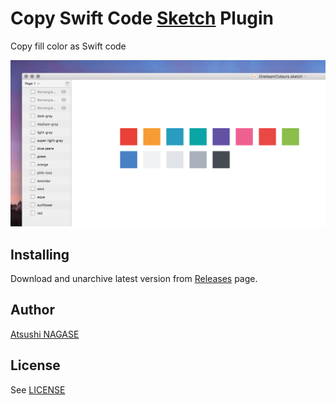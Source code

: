 Copy Swift Code [Sketch] Plugin
===============================

Copy fill color as Swift code

![Screen](screen.gif)

Installing
----------

Download and unarchive latest version from [Releases] page.

Author
------

[Atsushi NAGASE](http://ngs.io)

License
-------

See [LICENSE]

[Sketch]: http://www.sketchapp.com
[Releases]: https://github.com/ngs/sketchplugin-swift-color/releases
[LICENSE]: ./LICENSE

